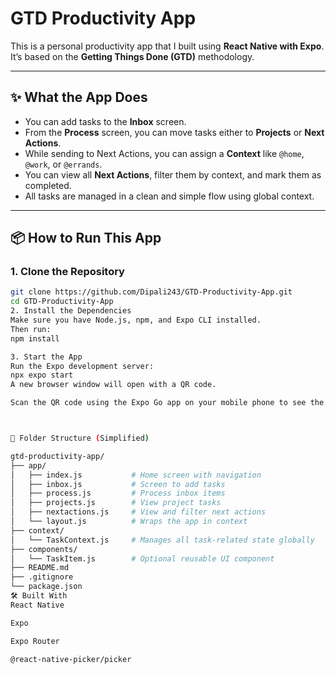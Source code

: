 # GTD Productivity App

This is a personal productivity app that I built using **React Native with Expo**. It’s based on the **Getting Things Done (GTD)** methodology.

---

## ✨ What the App Does

- You can add tasks to the **Inbox** screen.
- From the **Process** screen, you can move tasks either to **Projects** or **Next Actions**.
- While sending to Next Actions, you can assign a **Context** like `@home`, `@work`, or `@errands`.
- You can view all **Next Actions**, filter them by context, and mark them as completed.
- All tasks are managed in a clean and simple flow using global context.

---

## 📦 How to Run This App

### 1. Clone the Repository

```bash
git clone https://github.com/Dipali243/GTD-Productivity-App.git
cd GTD-Productivity-App
2. Install the Dependencies
Make sure you have Node.js, npm, and Expo CLI installed.
Then run:
npm install

3. Start the App
Run the Expo development server:
npx expo start
A new browser window will open with a QR code.

Scan the QR code using the Expo Go app on your mobile phone to see the app running.



📁 Folder Structure (Simplified)

gtd-productivity-app/
├── app/
│   ├── index.js           # Home screen with navigation
│   ├── inbox.js           # Screen to add tasks
│   ├── process.js         # Process inbox items
│   ├── projects.js        # View project tasks
│   ├── nextactions.js     # View and filter next actions
│   └── layout.js          # Wraps the app in context
├── context/
│   └── TaskContext.js     # Manages all task-related state globally
├── components/
│   └── TaskItem.js        # Optional reusable UI component
├── README.md
├── .gitignore
└── package.json
🛠️ Built With
React Native

Expo

Expo Router

@react-native-picker/picker